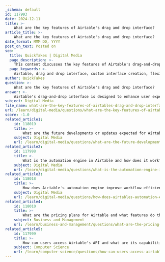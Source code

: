 ```yaml
---
_schema: default
id: 117993
date: 2024-12-11
title: >-
    What are the key features of Airtable's drag and drop interface?
article_title: >-
    What are the key features of Airtable's drag and drop interface?
date_format: MMM DD, YYYY
post_on_text: Posted on
seo:
  title: QuickTakes | Digital Media
  page_description: >-
    This content discusses the key features of Airtable's drag-and-drop interface, highlighting its customization capabilities, intuitive design, and suitability for effective workflow management.
  page_keywords: >-
    Airtable, drag and drop interface, custom interface creation, flexible layouts, intuitive task management, real-time adjustments, custom views, conditional formatting, user-friendly design, workflow management
author: QuickTakes
question: >-
    What are the key features of Airtable's drag and drop interface?
answer: >-
    Airtable's drag-and-drop interface is designed to enhance user experience and streamline workflow management. Here are the key features of this interface:\n\n1. **Custom Interface Creation**: Users can easily design custom interfaces using drag-and-drop components. This allows for immediate customization without needing extensive technical knowledge.\n\n2. **Flexible Layouts**: The Interface Designer feature enables users to create layouts that pull data from existing bases. Users can select from predesigned layouts or create their own by dragging and dropping elements, such as text blocks, images, and links.\n\n3. **Intuitive Task Management**: The drag-and-drop functionality allows users to rearrange and prioritize tasks effortlessly. This is particularly useful for project management, where adjusting timelines and setting milestones can be done with simple clicks and drags.\n\n4. **Real-Time Adjustments**: As users drag and drop elements, they can see changes in real-time, making it easier to visualize and organize data effectively.\n\n5. **Custom Views and Conditional Formatting**: Users can create custom views of their data and apply conditional formatting, which can be adjusted through the drag-and-drop interface, ensuring that the organization of projects meets specific needs.\n\n6. **User-Friendly Design**: The overall design of the drag-and-drop interface is aimed at reducing the learning curve for new users, making it accessible for individuals and teams without extensive training.\n\nThese features collectively contribute to Airtable's reputation as a versatile tool for managing data and workflows, making it suitable for a wide range of applications, from personal projects to complex business operations.
subject: Digital Media
file_name: what-are-the-key-features-of-airtables-drag-and-drop-interface.md
url: /learn/digital-media/questions/what-are-the-key-features-of-airtables-drag-and-drop-interface
score: -1.0
related_article1:
    id: 118019
    title: >-
        What are the future developments or updates expected for Airtable?
    subject: Digital Media
    url: /learn/digital-media/questions/what-are-the-future-developments-or-updates-expected-for-airtable
related_article2:
    id: 117998
    title: >-
        What is the automation engine in Airtable and how does it work?
    subject: Digital Media
    url: /learn/digital-media/questions/what-is-the-automation-engine-in-airtable-and-how-does-it-work
related_article3:
    id: 118018
    title: >-
        How does Airtable's automation engine improve workflow efficiency?
    subject: Digital Media
    url: /learn/digital-media/questions/how-does-airtables-automation-engine-improve-workflow-efficiency
related_article4:
    id: 118010
    title: >-
        What are the pricing plans for Airtable and what features do they include?
    subject: Business and Management
    url: /learn/business-and-management/questions/what-are-the-pricing-plans-for-airtable-and-what-features-do-they-include
related_article5:
    id: 117999
    title: >-
        How can users access Airtable's API and what are its capabilities?
    subject: Computer Science
    url: /learn/computer-science/questions/how-can-users-access-airtables-api-and-what-are-its-capabilities
---
```


&nbsp;